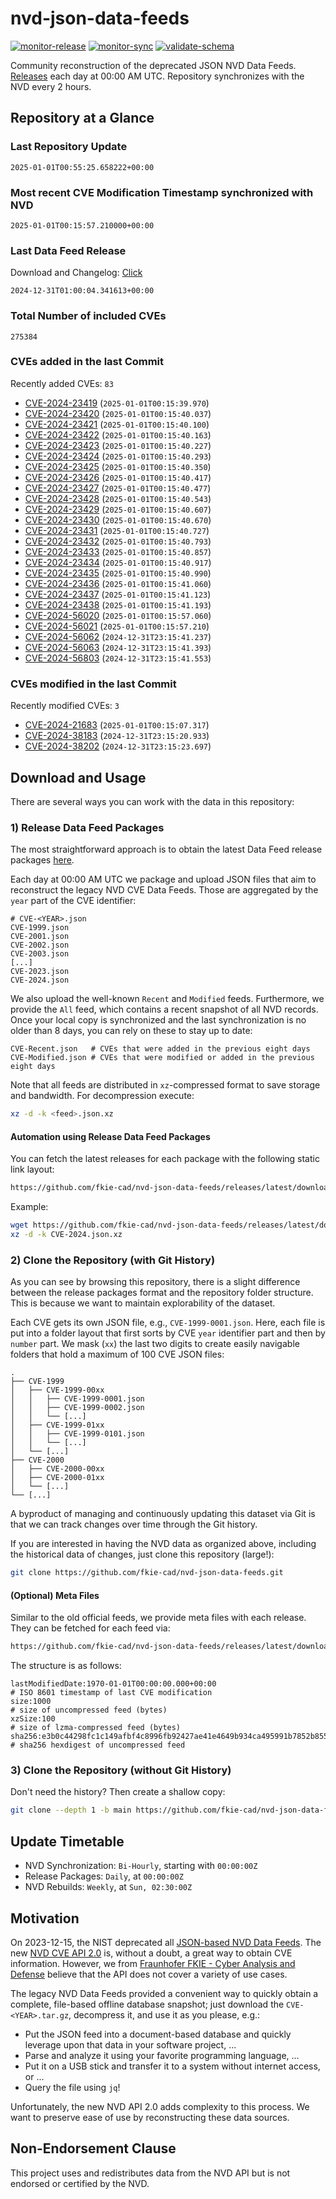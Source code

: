 # nvd-json-data-feeds

[![monitor-release](https://github.com/fkie-cad/nvd-json-data-feeds/actions/workflows/monitor_release.yml/badge.svg)](https://github.com/fkie-cad/nvd-json-data-feeds/actions/workflows/monitor_release.yml)
[![monitor-sync](https://github.com/fkie-cad/nvd-json-data-feeds/actions/workflows/monitor_sync.yml/badge.svg)](https://github.com/fkie-cad/nvd-json-data-feeds/actions/workflows/monitor_sync.yml)
[![validate-schema](https://github.com/fkie-cad/nvd-json-data-feeds/actions/workflows/validate_schema.yml/badge.svg)](https://github.com/fkie-cad/nvd-json-data-feeds/actions/workflows/validate_schema.yml)

Community reconstruction of the deprecated JSON NVD Data Feeds.
[Releases](https://github.com/fkie-cad/nvd-json-data-feeds/releases/latest) each day at 00:00 AM UTC.
Repository synchronizes with the NVD every 2 hours.

## Repository at a Glance

### Last Repository Update

```plain
2025-01-01T00:55:25.658222+00:00
```

### Most recent CVE Modification Timestamp synchronized with NVD

```plain
2025-01-01T00:15:57.210000+00:00
```

### Last Data Feed Release

Download and Changelog: [Click](https://github.com/fkie-cad/nvd-json-data-feeds/releases/latest)

```plain
2024-12-31T01:00:04.341613+00:00
```

### Total Number of included CVEs

```plain
275384
```

### CVEs added in the last Commit

Recently added CVEs: `83`

- [CVE-2024-23419](CVE-2024/CVE-2024-234xx/CVE-2024-23419.json) (`2025-01-01T00:15:39.970`)
- [CVE-2024-23420](CVE-2024/CVE-2024-234xx/CVE-2024-23420.json) (`2025-01-01T00:15:40.037`)
- [CVE-2024-23421](CVE-2024/CVE-2024-234xx/CVE-2024-23421.json) (`2025-01-01T00:15:40.100`)
- [CVE-2024-23422](CVE-2024/CVE-2024-234xx/CVE-2024-23422.json) (`2025-01-01T00:15:40.163`)
- [CVE-2024-23423](CVE-2024/CVE-2024-234xx/CVE-2024-23423.json) (`2025-01-01T00:15:40.227`)
- [CVE-2024-23424](CVE-2024/CVE-2024-234xx/CVE-2024-23424.json) (`2025-01-01T00:15:40.293`)
- [CVE-2024-23425](CVE-2024/CVE-2024-234xx/CVE-2024-23425.json) (`2025-01-01T00:15:40.350`)
- [CVE-2024-23426](CVE-2024/CVE-2024-234xx/CVE-2024-23426.json) (`2025-01-01T00:15:40.417`)
- [CVE-2024-23427](CVE-2024/CVE-2024-234xx/CVE-2024-23427.json) (`2025-01-01T00:15:40.477`)
- [CVE-2024-23428](CVE-2024/CVE-2024-234xx/CVE-2024-23428.json) (`2025-01-01T00:15:40.543`)
- [CVE-2024-23429](CVE-2024/CVE-2024-234xx/CVE-2024-23429.json) (`2025-01-01T00:15:40.607`)
- [CVE-2024-23430](CVE-2024/CVE-2024-234xx/CVE-2024-23430.json) (`2025-01-01T00:15:40.670`)
- [CVE-2024-23431](CVE-2024/CVE-2024-234xx/CVE-2024-23431.json) (`2025-01-01T00:15:40.727`)
- [CVE-2024-23432](CVE-2024/CVE-2024-234xx/CVE-2024-23432.json) (`2025-01-01T00:15:40.793`)
- [CVE-2024-23433](CVE-2024/CVE-2024-234xx/CVE-2024-23433.json) (`2025-01-01T00:15:40.857`)
- [CVE-2024-23434](CVE-2024/CVE-2024-234xx/CVE-2024-23434.json) (`2025-01-01T00:15:40.917`)
- [CVE-2024-23435](CVE-2024/CVE-2024-234xx/CVE-2024-23435.json) (`2025-01-01T00:15:40.990`)
- [CVE-2024-23436](CVE-2024/CVE-2024-234xx/CVE-2024-23436.json) (`2025-01-01T00:15:41.060`)
- [CVE-2024-23437](CVE-2024/CVE-2024-234xx/CVE-2024-23437.json) (`2025-01-01T00:15:41.123`)
- [CVE-2024-23438](CVE-2024/CVE-2024-234xx/CVE-2024-23438.json) (`2025-01-01T00:15:41.193`)
- [CVE-2024-56020](CVE-2024/CVE-2024-560xx/CVE-2024-56020.json) (`2025-01-01T00:15:57.060`)
- [CVE-2024-56021](CVE-2024/CVE-2024-560xx/CVE-2024-56021.json) (`2025-01-01T00:15:57.210`)
- [CVE-2024-56062](CVE-2024/CVE-2024-560xx/CVE-2024-56062.json) (`2024-12-31T23:15:41.237`)
- [CVE-2024-56063](CVE-2024/CVE-2024-560xx/CVE-2024-56063.json) (`2024-12-31T23:15:41.393`)
- [CVE-2024-56803](CVE-2024/CVE-2024-568xx/CVE-2024-56803.json) (`2024-12-31T23:15:41.553`)


### CVEs modified in the last Commit

Recently modified CVEs: `3`

- [CVE-2024-21683](CVE-2024/CVE-2024-216xx/CVE-2024-21683.json) (`2025-01-01T00:15:07.317`)
- [CVE-2024-38183](CVE-2024/CVE-2024-381xx/CVE-2024-38183.json) (`2024-12-31T23:15:20.933`)
- [CVE-2024-38202](CVE-2024/CVE-2024-382xx/CVE-2024-38202.json) (`2024-12-31T23:15:23.697`)


## Download and Usage

There are several ways you can work with the data in this repository:

### 1) Release Data Feed Packages

The most straightforward approach is to obtain the latest Data Feed release packages [here](https://github.com/fkie-cad/nvd-json-data-feeds/releases/latest).

Each day at 00:00 AM UTC we package and upload JSON files that aim to reconstruct the legacy NVD CVE Data Feeds.
Those are aggregated by the `year` part of the CVE identifier:

```
# CVE-<YEAR>.json
CVE-1999.json
CVE-2001.json
CVE-2002.json
CVE-2003.json
[...]
CVE-2023.json
CVE-2024.json
```

We also upload the well-known `Recent` and `Modified` feeds.
Furthermore, we provide the `All` feed, which contains a recent snapshot of all NVD records.
Once your local copy is synchronized and the last synchronization is no older than 8 days, you can rely on these to stay up to date:

```plain
CVE-Recent.json   # CVEs that were added in the previous eight days
CVE-Modified.json # CVEs that were modified or added in the previous eight days
```

Note that all feeds are distributed in `xz`-compressed format to save storage and bandwidth.
For decompression execute:

```sh
xz -d -k <feed>.json.xz
```

#### Automation using Release Data Feed Packages

You can fetch the latest releases for each package with the following static link layout:

```sh
https://github.com/fkie-cad/nvd-json-data-feeds/releases/latest/download/CVE-<YEAR>.json.xz
```

Example:

```sh
wget https://github.com/fkie-cad/nvd-json-data-feeds/releases/latest/download/CVE-2024.json.xz
xz -d -k CVE-2024.json.xz
```

### 2) Clone the Repository (with Git History)

As you can see by browsing this repository, there is a slight difference between the release packages format and the repository folder structure.
This is because we want to maintain explorability of the dataset.

Each CVE gets its own JSON file, e.g., `CVE-1999-0001.json`.
Here, each file is put into a folder layout that first sorts by CVE `year` identifier part and then by `number` part.
We mask (`xx`) the last two digits to create easily navigable folders that hold a maximum of 100 CVE JSON files:

```plain
.
├── CVE-1999
│   ├── CVE-1999-00xx
│   │   ├── CVE-1999-0001.json
│   │   ├── CVE-1999-0002.json
│   │   └── [...]
│   ├── CVE-1999-01xx
│   │   ├── CVE-1999-0101.json
│   │   └── [...]
│   └── [...]
├── CVE-2000
│   ├── CVE-2000-00xx
│   ├── CVE-2000-01xx
│   └── [...]
└── [...]
```

A byproduct of managing and continuously updating this dataset via Git is that we can track changes over time through the Git history.

If you are interested in having the NVD data as organized above, including the historical data of changes, just clone this repository (large!):

```sh
git clone https://github.com/fkie-cad/nvd-json-data-feeds.git
```

#### (Optional) Meta Files

Similar to the old official feeds, we provide meta files with each release. They can be fetched for each feed via:

```sh
https://github.com/fkie-cad/nvd-json-data-feeds/releases/latest/download/CVE-<YEAR>.meta
```

The structure is as follows:

```plain
lastModifiedDate:1970-01-01T00:00:00.000+00:00                          # ISO 8601 timestamp of last CVE modification
size:1000                                                               # size of uncompressed feed (bytes)
xzSize:100                                                              # size of lzma-compressed feed (bytes)
sha256:e3b0c44298fc1c149afbf4c8996fb92427ae41e4649b934ca495991b7852b855 # sha256 hexdigest of uncompressed feed
```

### 3) Clone the Repository (without Git History)

Don't need the history? Then create a shallow copy:

```sh
git clone --depth 1 -b main https://github.com/fkie-cad/nvd-json-data-feeds.git
```


## Update Timetable

* NVD Synchronization: `Bi-Hourly`, starting with `00:00:00Z`
* Release Packages: `Daily`, at `00:00:00Z`
* NVD Rebuilds: `Weekly`, at `Sun, 02:30:00Z`


## Motivation

On 2023-12-15, the NIST deprecated all [JSON-based NVD Data Feeds](https://nvd.nist.gov/vuln/data-feeds#divRetirementBanner-1).
The new [NVD CVE API 2.0](https://nvd.nist.gov/developers/vulnerabilities) is, without a doubt, a great way to obtain CVE information.
However, we from [Fraunhofer FKIE - Cyber Analysis and Defense](https://www.fkie.fraunhofer.de/en/departments/cad.html) believe that the API does not cover a variety of use cases.

The legacy NVD Data Feeds provided a convenient way to quickly obtain a complete, file-based offline database snapshot; just download the `CVE-<YEAR>.tar.gz`, decompress it, and use it as you please, e.g.:

- Put the JSON feed into a document-based database and quickly leverage upon that data in your software project, ...
- Parse and analyze it using your favorite programming language, ...
- Put it on a USB stick and transfer it to a system without internet access, or ...
- Query the file using `jq`!

Unfortunately, the new NVD API 2.0 adds complexity to this process.
We want to preserve ease of use by reconstructing these data sources.

## Non-Endorsement Clause

This project uses and redistributes data from the NVD API but is not endorsed or certified by the NVD.